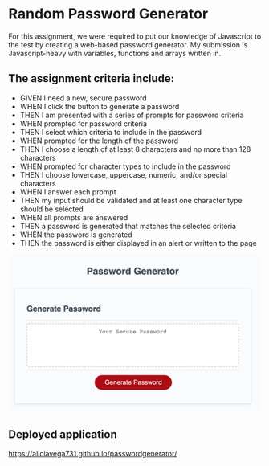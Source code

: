 # Random Password Generator

For this assignment, we were required to put our knowledge of Javascript to the test by creating a web-based password generator. My submission is Javascript-heavy with variables, functions and arrays written in. 

## The assignment criteria include: 

* GIVEN I need a new, secure password
* WHEN I click the button to generate a password
* THEN I am presented with a series of prompts for password criteria
* WHEN prompted for password criteria
* THEN I select which criteria to include in the password
* WHEN prompted for the length of the password
* THEN I choose a length of at least 8 characters and no more than 128 characters
* WHEN prompted for character types to include in the password
* THEN I choose lowercase, uppercase, numeric, and/or special characters
* WHEN I answer each prompt
* THEN my input should be validated and at least one character type should be selected
* WHEN all prompts are answered
* THEN a password is generated that matches the selected criteria
* WHEN the password is generated
* THEN the password is either displayed in an alert or written to the page

![alt text](./passwordgenerator.png "Password Generator")

## Deployed application

https://aliciavega731.github.io/passwordgenerator/
